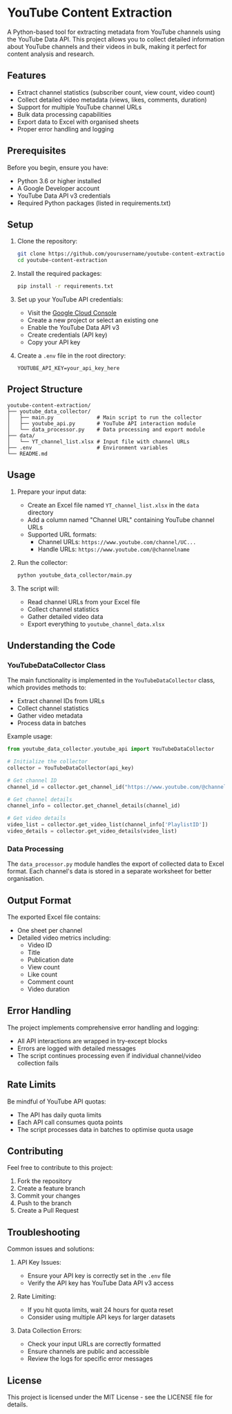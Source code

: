 # YouTube Content Extraction

A Python-based tool for extracting metadata from YouTube channels using the YouTube Data API. This project allows you to collect detailed information about YouTube channels and their videos in bulk, making it perfect for content analysis and research.

## Features

- Extract channel statistics (subscriber count, view count, video count)
- Collect detailed video metadata (views, likes, comments, duration)
- Support for multiple YouTube channel URLs
- Bulk data processing capabilities
- Export data to Excel with organised sheets
- Proper error handling and logging

## Prerequisites

Before you begin, ensure you have:

- Python 3.6 or higher installed
- A Google Developer account
- YouTube Data API v3 credentials
- Required Python packages (listed in requirements.txt)

## Setup

1. Clone the repository:
   ```bash
   git clone https://github.com/yourusername/youtube-content-extraction.git
   cd youtube-content-extraction
   ```

2. Install the required packages:
   ```bash
   pip install -r requirements.txt
   ```

3. Set up your YouTube API credentials:
   - Visit the [Google Cloud Console](https://console.cloud.google.com/)
   - Create a new project or select an existing one
   - Enable the YouTube Data API v3
   - Create credentials (API key)
   - Copy your API key

4. Create a `.env` file in the root directory:
   ```
   YOUTUBE_API_KEY=your_api_key_here
   ```

## Project Structure

```
youtube-content-extraction/
├── youtube_data_collector/
│   ├── main.py              # Main script to run the collector
│   ├── youtube_api.py       # YouTube API interaction module
│   └── data_processor.py    # Data processing and export module
├── data/
│   └── YT_channel_list.xlsx # Input file with channel URLs
├── .env                     # Environment variables
└── README.md
```

## Usage

1. Prepare your input data:
   - Create an Excel file named `YT_channel_list.xlsx` in the `data` directory
   - Add a column named "Channel URL" containing YouTube channel URLs
   - Supported URL formats:
     - Channel URLs: `https://www.youtube.com/channel/UC...`
     - Handle URLs: `https://www.youtube.com/@channelname`

2. Run the collector:
   ```bash
   python youtube_data_collector/main.py
   ```

3. The script will:
   - Read channel URLs from your Excel file
   - Collect channel statistics
   - Gather detailed video data
   - Export everything to `youtube_channel_data.xlsx`

## Understanding the Code

### YouTubeDataCollector Class

The main functionality is implemented in the `YouTubeDataCollector` class, which provides methods to:

- Extract channel IDs from URLs
- Collect channel statistics
- Gather video metadata
- Process data in batches

Example usage:
```python
from youtube_data_collector.youtube_api import YouTubeDataCollector

# Initialize the collector
collector = YouTubeDataCollector(api_key)

# Get channel ID
channel_id = collector.get_channel_id("https://www.youtube.com/@channelname")

# Get channel details
channel_info = collector.get_channel_details(channel_id)

# Get video details
video_list = collector.get_video_list(channel_info['PlaylistID'])
video_details = collector.get_video_details(video_list)
```

### Data Processing

The `data_processor.py` module handles the export of collected data to Excel format. Each channel's data is stored in a separate worksheet for better organisation.

## Output Format

The exported Excel file contains:
- One sheet per channel
- Detailed video metrics including:
  - Video ID
  - Title
  - Publication date
  - View count
  - Like count
  - Comment count
  - Video duration

## Error Handling

The project implements comprehensive error handling and logging:
- All API interactions are wrapped in try-except blocks
- Errors are logged with detailed messages
- The script continues processing even if individual channel/video collection fails

## Rate Limits

Be mindful of YouTube API quotas:
- The API has daily quota limits
- Each API call consumes quota points
- The script processes data in batches to optimise quota usage

## Contributing

Feel free to contribute to this project:
1. Fork the repository
2. Create a feature branch
3. Commit your changes
4. Push to the branch
5. Create a Pull Request

## Troubleshooting

Common issues and solutions:

1. API Key Issues:
   - Ensure your API key is correctly set in the `.env` file
   - Verify the API key has YouTube Data API v3 access

2. Rate Limiting:
   - If you hit quota limits, wait 24 hours for quota reset
   - Consider using multiple API keys for larger datasets

3. Data Collection Errors:
   - Check your input URLs are correctly formatted
   - Ensure channels are public and accessible
   - Review the logs for specific error messages

## License

This project is licensed under the MIT License - see the LICENSE file for details.
